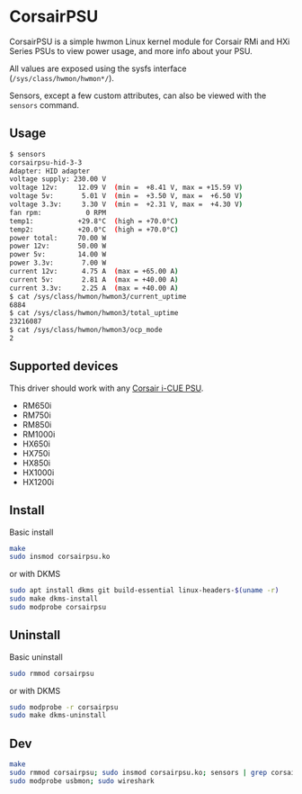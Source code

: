 # CorsairPSU

CorsairPSU is a simple hwmon Linux kernel module for Corsair RMi and HXi Series PSUs to view power usage, and more info about your PSU.

All values are exposed using the sysfs interface (`/sys/class/hwmon/hwmon*/`).

Sensors, except a few custom attributes, can also be viewed with the `sensors` command.

## Usage

```bash
$ sensors
corsairpsu-hid-3-3
Adapter: HID adapter
voltage supply: 230.00 V
voltage 12v:     12.09 V  (min =  +8.41 V, max = +15.59 V)
voltage 5v:       5.01 V  (min =  +3.50 V, max =  +6.50 V)
voltage 3.3v:     3.30 V  (min =  +2.31 V, max =  +4.30 V)
fan rpm:           0 RPM
temp1:           +29.8°C  (high = +70.0°C)
temp2:           +20.0°C  (high = +70.0°C)
power total:     70.00 W
power 12v:       50.00 W
power 5v:        14.00 W
power 3.3v:       7.00 W
current 12v:      4.75 A  (max = +65.00 A)
current 5v:       2.81 A  (max = +40.00 A)
current 3.3v:     2.25 A  (max = +40.00 A)
$ cat /sys/class/hwmon/hwmon3/current_uptime
6884
$ cat /sys/class/hwmon/hwmon3/total_uptime
23216087
$ cat /sys/class/hwmon/hwmon3/ocp_mode
2
```

## Supported devices

This driver should work with any [Corsair i-CUE PSU](https://www.corsair.com/us/en/Categories/Products/Power-Supply-Units/c/Cor_Products_PowerSupply_Units?q=%3Afeatured%3ApsuLinkSupport%3AYes).

- RM650i
- RM750i
- RM850i
- RM1000i
- HX650i
- HX750i
- HX850i
- HX1000i
- HX1200i

## Install

Basic install

```bash
make
sudo insmod corsairpsu.ko
```

or with DKMS

```bash
sudo apt install dkms git build-essential linux-headers-$(uname -r)
sudo make dkms-install
sudo modprobe corsairpsu
```

## Uninstall

Basic uninstall

```bash
sudo rmmod corsairpsu
```

or with DKMS

```bash
sudo modprobe -r corsairpsu
sudo make dkms-uninstall
```

## Dev

```bash
make
sudo rmmod corsairpsu; sudo insmod corsairpsu.ko; sensors | grep corsairpsu -A 15
sudo modprobe usbmon; sudo wireshark
```
